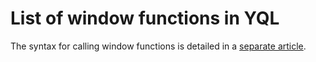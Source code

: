 # List of window functions in YQL

The syntax for calling window functions is detailed in a [separate article](../../../syntax/window.md).

